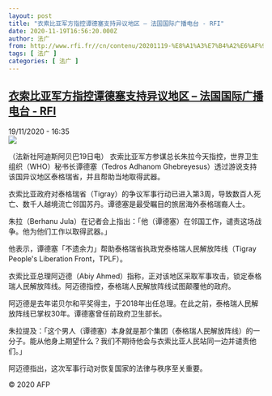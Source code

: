 ```yaml
---
layout: post
title: "衣索比亚军方指控谭德塞支持异议地区 – 法国国际广播电台 - RFI"
date: 2020-11-19T16:56:20.000Z
author: 法广
from: http://www.rfi.fr//cn/contenu/20201119-%E8%A1%A3%E7%B4%A2%E6%AF%94%E4%BA%9A%E5%86%9B%E6%96%B9%E6%8C%87%E6%8E%A7%E8%B0%AD%E5%BE%B7%E5%A1%9E%E6%94%AF%E6%8C%81%E5%BC%82%E8%AE%AE%E5%9C%B0%E5%8C%BA
tags: [ 法广 ]
categories: [ 法广 ]
---
```

<!--1605804980000-->
[衣索比亚军方指控谭德塞支持异议地区 – 法国国际广播电台 - RFI](http://www.rfi.fr//cn/contenu/20201119-%E8%A1%A3%E7%B4%A2%E6%AF%94%E4%BA%9A%E5%86%9B%E6%96%B9%E6%8C%87%E6%8E%A7%E8%B0%AD%E5%BE%B7%E5%A1%9E%E6%94%AF%E6%8C%81%E5%BC%82%E8%AE%AE%E5%9C%B0%E5%8C%BA)
------

<div>
<div>19/11/2020 - 16:35</div><img src="https://s.rfi.fr/media/display/981764e0-2a80-11eb-99d9-005056a98db9/w:310/p:16x9/int0016b.201119233503.jpg"><div class="t-content__body u-clearfix">            <p>（法新社阿迪斯阿贝巴19日电）    衣索比亚军方参谋总长朱拉今天指控，世界卫生组织（WHO）秘书长谭德塞（Tedros Adhanom Ghebreyesus）透过游说支持该国异议地区泰格瑞省，并且帮助当地取得武器。</p><p>    衣索比亚政府对泰格瑞省（Tigray）的争议军事行动已进入第3周，导致数百人死亡、数千人越境流亡邻国苏丹。谭德塞是最受瞩目的旅居海外泰格瑞裔人士。</p><p>    朱拉（Berhanu Jula）在记者会上指出：「他（谭德塞）在邻国工作，谴责这场战争。他为他们工作以取得武器。」</p><p>    他表示，谭德塞「不遗余力」帮助泰格瑞省执政党泰格瑞人民解放阵线（Tigray People's Liberation Front，TPLF）。</p><p>    衣索比亚总理阿迈德（Abiy Ahmed）指称，正对该地区采取军事攻击，锁定泰格瑞人民解放阵线。阿迈德指控，泰格瑞人民解放阵线试图颠覆他的政府。</p><p>    阿迈德是去年诺贝尔和平奖得主，于2018年出任总理。在此之前，泰格瑞人民解放阵线已掌权30年。谭德塞曾任前政府卫生部长。</p><p>    朱拉提及：「这个男人（谭德塞）本身就是那个集团（泰格瑞人民解放阵线）的一分子。能从他身上期望什么？我们不期待他会与衣索比亚人民站同一边并谴责他们。」</p><p>    阿迈德指出，这次军事行动对恢复国家的法律与秩序至关重要。</p>            <p class="t-copyright">© 2020 AFP</p>        </div>
</div>
